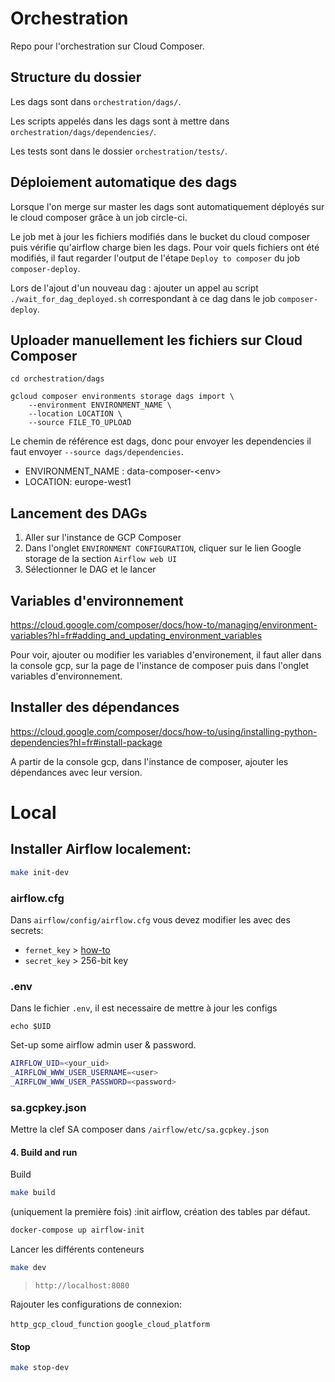 # Orchestration
Repo pour l'orchestration sur Cloud Composer.

## Structure du dossier

Les dags sont dans `orchestration/dags/`.

Les scripts appelés dans les dags sont à mettre dans `orchestration/dags/dependencies/`.

Les tests sont dans le dossier `orchestration/tests/`.

## Déploiement automatique des dags

Lorsque l'on merge sur master les dags sont automatiquement déployés sur le cloud composer grâce à un job circle-ci.

Le job met à jour les fichiers modifiés dans le bucket du cloud composer puis vérifie qu'airflow charge bien les dags. Pour voir quels fichiers ont été modifiés, il faut regarder l'output de l'étape `Deploy to composer` du job `composer-deploy`.

Lors de l'ajout d'un nouveau dag : ajouter un appel au script `./wait_for_dag_deployed.sh` correspondant à ce dag dans le job `composer-deploy`.

## Uploader manuellement les fichiers sur Cloud Composer

```
cd orchestration/dags

gcloud composer environments storage dags import \
    --environment ENVIRONMENT_NAME \
    --location LOCATION \
    --source FILE_TO_UPLOAD
```

Le chemin de référence est dags, donc pour envoyer les dependencies il faut envoyer `--source dags/dependencies`.


- ENVIRONMENT_NAME : data-composer-\<env>
- LOCATION: europe-west1

## Lancement des DAGs

1. Aller sur l'instance de GCP Composer
2. Dans l'onglet `ENVIRONMENT CONFIGURATION`, cliquer sur le lien Google storage de la section `Airflow web UI`
3. Sélectionner le DAG et le lancer

## Variables d'environnement
https://cloud.google.com/composer/docs/how-to/managing/environment-variables?hl=fr#adding_and_updating_environment_variables

Pour voir, ajouter ou modifier les variables d'environement, il faut aller dans la console gcp, sur la page de l'instance de composer puis dans l'onglet variables d'environnement.

## Installer des dépendances
https://cloud.google.com/composer/docs/how-to/using/installing-python-dependencies?hl=fr#install-package

A partir de la console gcp, dans l'instance de composer, ajouter les dépendances avec leur version.

# Local 

## Installer Airflow localement:

```sh
make init-dev
```

### airflow.cfg

Dans `airflow/config/airflow.cfg` vous devez modifier les <TODO> avec des secrets:

- `fernet_key` > [how-to](https://airflow.apache.org/docs/apache-airflow/stable/security/secrets/fernet.html)
- `secret_key` > 256-bit key 

### .env

Dans le fichier `.env`, il est necessaire de mettre à jour les configs

```
echo $UID
```
Set-up some airflow admin user & password.
```sh
AIRFLOW_UID=<your_uid>
_AIRFLOW_WWW_USER_USERNAME=<user>
_AIRFLOW_WWW_USER_PASSWORD=<password>
```

### sa.gcpkey.json

Mettre la clef SA composer dans `/airflow/etc/sa.gcpkey.json`

#### 4. Build and run

Build 

```sh
make build
```

(uniquement la première fois) :init airflow, création des tables par défaut.

```sh
docker-compose up airflow-init
```

Lancer les différents conteneurs
```sh
make dev
```

> `http://localhost:8080`

Rajouter les configurations de connexion:

`http_gcp_cloud_function`
`google_cloud_platform`


#### Stop

```sh
make stop-dev
```
